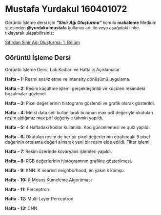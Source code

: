 # Mustafa Yurdakul 160401072

Görüntü İşleme dersi için ***"Sinir Ağı Oluşturma"*** konulu **makaleme** Medium sitesinden **@yurdakulmustafa** kullanıcı adı ile veya aşağıdaki linke tıklayarak ulaşabilirsiniz: 

[Sıfırdan Sinir Ağı Oluşturma: 1. Bölüm](https://bit.ly/2SIfP1i)

## Görüntü İşleme Dersi
Görüntü İşleme Dersi, Lab Kodları ve Haftalık Açıklamalar

**Hafta – 1:** Resmi analiz etme ve intensity dönüşümü uygulama.

**Hafta – 2:** Resim küçültme işlemi gerçekleştirildi ve küçülen resimdeki bozulmalar gözlendi.

**Hafta – 3:** Pixel değerlerinin histogramı gözlendi ve grafik olarak gösterildi.

**Hafta – 4:** Mnist data seti kullanılarak bulunan max pdf değeriyle okutulan resim aldığımız max pdf değeriyle tahmin yapıldı.

**Hafta – 5:** 4.Haftadaki kodlar kullanıldı. Kod güncellemesi ve quiz yapıldı.

**Hafta – 6:** Okutulan resim de her bir pixel değerlerinin etrafındaki 9 pixel değerinin ortalama değeri alınarak yeni bir resim elde edildi. Filter işlemi.

**Hafta – 7:** Resim üzerinde kovaryans işlemleri yapıldı.

**Hafta – 8:** RGB değerlerinin histogramının grafikte gösterilmesi.

**Hafta - 9:** KNN: K nearest neighborhood, en yakın k komşu.

**Hafta - 10:** K Means Kümeleme Algoritması 

**Hafta - 11:** Perceptron

**Hafta - 12:** Multi Layer Perceptron

**Hafta - 13:** CNN


